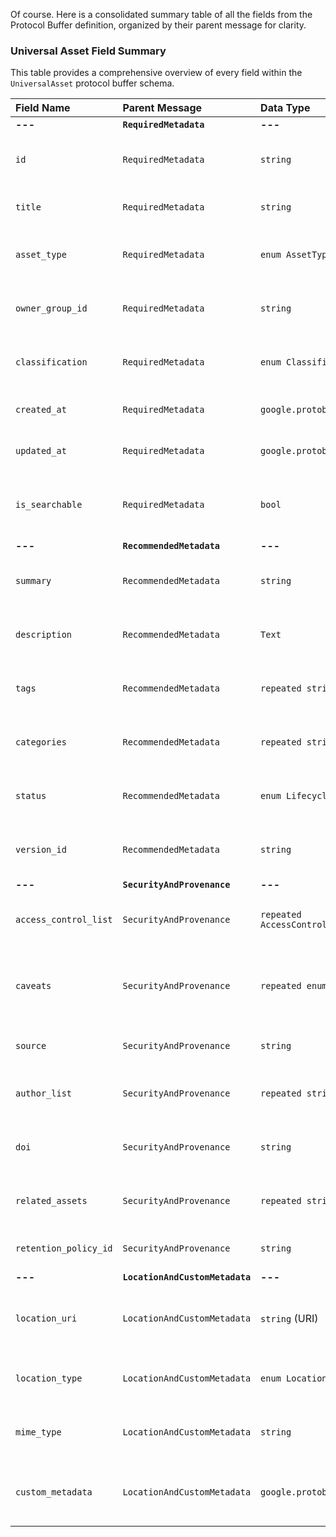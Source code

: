 Of course. Here is a consolidated summary table of all the fields from the Protocol Buffer definition, organized by their parent message for clarity.

### **Universal Asset Field Summary**

This table provides a comprehensive overview of every field within the `UniversalAsset` protocol buffer schema.

| Field Name | Parent Message | Data Type | Requirement | Description |
| :--- | :--- | :--- | :--- | :--- |
| **---** | **`RequiredMetadata`** | **---** | **Required** | **---** |
| `id` | `RequiredMetadata` | `string` | Required | Immutable, unique system identifier (UUID) for the asset. |
| `title` | `RequiredMetadata` | `string` | Required | Primary human-readable name of the asset. |
| `asset_type` | `RequiredMetadata` | `enum AssetType` | Required | The general type of the asset (e.g., `DOCUMENT`, `DATASET`). |
| `owner_group_id`| `RequiredMetadata` | `string` | Required | Identifier for the group/department responsible for the asset. |
| `classification`| `RequiredMetadata` | `enum ClassificationLevel` | Required | The security classification level (e.g., `U`, `CUI`, `S`). |
| `created_at` | `RequiredMetadata` | `google.protobuf.Timestamp`| Required | Timestamp of the original asset creation. |
| `updated_at` | `RequiredMetadata` | `google.protobuf.Timestamp`| Required | Timestamp of the asset's last modification. |
| `is_searchable`| `RequiredMetadata` | `bool` | Required | Master switch to include or exclude the asset from all search queries. |
| **---** | **`RecommendedMetadata`** | **---** | **Recommended** | **---** |
| `summary` | `RecommendedMetadata` | `string` | Recommended | A brief, one-paragraph abstract of the asset's content. |
| `description` | `RecommendedMetadata` | `Text` | Recommended | A detailed, comprehensive description of the asset. |
| `tags` | `RecommendedMetadata` | `repeated string` | Recommended | A list of informal, user-defined keywords for discovery. |
| `categories` | `RecommendedMetadata` | `repeated string` | Recommended | A list of formal, structured categories the asset belongs to. |
| `status` | `RecommendedMetadata` | `enum LifecycleStatus` | Recommended | The current lifecycle state of the asset (e.g., `DRAFT`, `APPROVED`). |
| `version_id` | `RecommendedMetadata` | `string` | Recommended | The specific version of the asset (e.g., `1.3.2`, `2025-Q3-Final`). |
| **---** | **`SecurityAndProvenance`** | **---** | **Optional** | **---** |
| `access_control_list`| `SecurityAndProvenance` | `repeated AccessControlEntry`| Optional | List of specific users/groups and their permission levels. |
| `caveats` | `SecurityAndProvenance` | `repeated enum Caveat` | Optional | Additional handling instructions beyond classification (e.g., `NOFORN`). |
| `source` | `SecurityAndProvenance` | `string` | Optional | The originating system, person, or organization. |
| `author_list` | `SecurityAndProvenance` | `repeated string` | Optional | The list of individuals who authored the asset's content. |
| `doi` | `SecurityAndProvenance` | `string` | Optional | The Digital Object Identifier for the asset, if applicable. |
| `related_assets`| `SecurityAndProvenance` | `repeated string` | Optional | A list of `id`s for other assets related to this one. |
| `retention_policy_id` | `SecurityAndProvenance` | `string` | Optional | Identifier for the official records retention policy. |
| **---** | **`LocationAndCustomMetadata`** | **---** | **Optional** | **---** |
| `location_uri` | `LocationAndCustomMetadata`| `string` (URI) | Optional | The Uniform Resource Identifier pointing to the actual asset content. |
| `location_type` | `LocationAndCustomMetadata`| `enum LocationType` | Optional | The type of the storage location (e.g., `FILE_SYSTEM`, `S3`). |
| `mime_type` | `LocationAndCustomMetadata`| `string` | Optional | The specific file type of the asset (e.g., `application/pdf`). |
| `custom_metadata`| `LocationAndCustomMetadata`| `google.protobuf.Struct` | Optional | Flexible key-value store for department-specific metadata. |